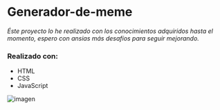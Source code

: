 # Generador-de-meme
*Éste proyecto lo he realizado con los conocimientos adquiridos hasta el momento, espero con ansias más desafíos para seguir mejorando.*

### Realizado con:
- HTML
- CSS
- JavaScript

![imagen](https://acegif.com/wp-content/gif/confetti-17.gif)

